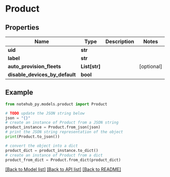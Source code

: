 # Product


## Properties

Name | Type | Description | Notes
------------ | ------------- | ------------- | -------------
**uid** | **str** |  | 
**label** | **str** |  | 
**auto_provision_fleets** | **List[str]** |  | [optional] 
**disable_devices_by_default** | **bool** |  | 

## Example

```python
from notehub_py.models.product import Product

# TODO update the JSON string below
json = "{}"
# create an instance of Product from a JSON string
product_instance = Product.from_json(json)
# print the JSON string representation of the object
print(Product.to_json())

# convert the object into a dict
product_dict = product_instance.to_dict()
# create an instance of Product from a dict
product_from_dict = Product.from_dict(product_dict)
```
[[Back to Model list]](../README.md#documentation-for-models) [[Back to API list]](../README.md#documentation-for-api-endpoints) [[Back to README]](../README.md)


